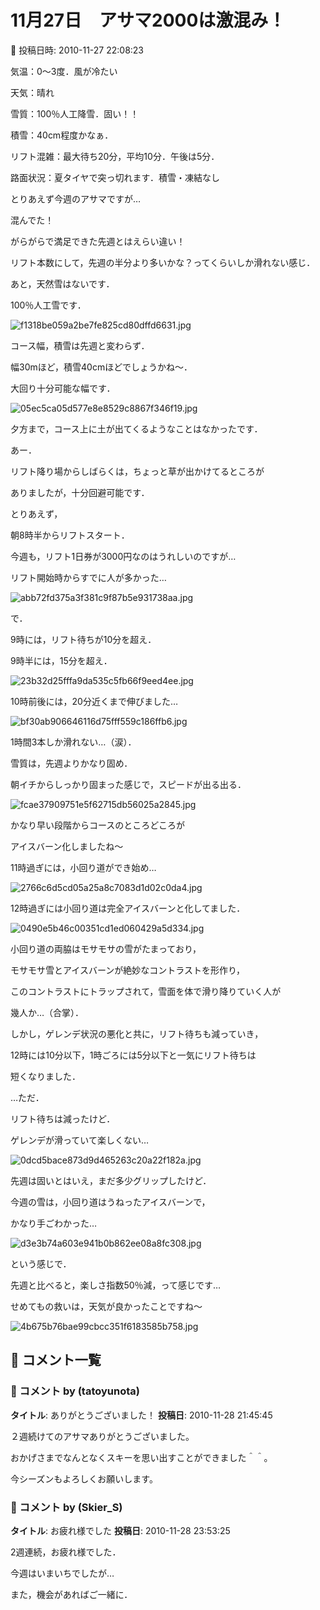 # 11月27日　アサマ2000は激混み！

📅 投稿日時: 2010-11-27 22:08:23

気温：0～3度．風が冷たい


天気：晴れ


雪質：100％人工降雪．固い！！


積雪：40cm程度かなぁ．


リフト混雑：最大待ち20分，平均10分．午後は5分．


路面状況：夏タイヤで突っ切れます．積雪・凍結なし





とりあえず今週のアサマですが…


混んでた！


がらがらで満足できた先週とはえらい違い！


リフト本数にして，先週の半分より多いかな？ってくらいしか滑れない感じ．





あと，天然雪はないです．


100％人工雪です．




![f1318be059a2be7fe825cd80dffd6631.jpg](images/f1318be059a2be7fe825cd80dffd6631.jpg)







コース幅，積雪は先週と変わらず．


幅30mほど，積雪40cmほどでしょうかね～．


大回り十分可能な幅です．




![05ec5ca05d577e8e8529c8867f346f19.jpg](images/05ec5ca05d577e8e8529c8867f346f19.jpg)







夕方まで，コース上に土が出てくるようなことはなかったです．


あー．


リフト降り場からしばらくは，ちょっと草が出かけてるところが


ありましたが，十分回避可能です．





とりあえず，


朝8時半からリフトスタート．





今週も，リフト1日券が3000円なのはうれしいのですが…


リフト開始時からすでに人が多かった…




![abb72fd375a3f381c9f87b5e931738aa.jpg](images/abb72fd375a3f381c9f87b5e931738aa.jpg)




で．


9時には，リフト待ちが10分を超え．





9時半には，15分を超え．




![23b32d25fffa9da535c5fb66f9eed4ee.jpg](images/23b32d25fffa9da535c5fb66f9eed4ee.jpg)




10時前後には，20分近くまで伸びました…




![bf30ab906646116d75fff559c186ffb6.jpg](images/bf30ab906646116d75fff559c186ffb6.jpg)




1時間3本しか滑れない…（涙）．





雪質は，先週よりかなり固め．


朝イチからしっかり固まった感じで，スピードが出る出る．




![fcae37909751e5f62715db56025a2845.jpg](images/fcae37909751e5f62715db56025a2845.jpg)







かなり早い段階からコースのところどころが


アイスバーン化しましたね～





11時過ぎには，小回り道ができ始め…




![2766c6d5cd05a25a8c7083d1d02c0da4.jpg](images/2766c6d5cd05a25a8c7083d1d02c0da4.jpg)







12時過ぎには小回り道は完全アイスバーンと化してました．




![0490e5b46c00351cd1ed060429a5d334.jpg](images/0490e5b46c00351cd1ed060429a5d334.jpg)




小回り道の両脇はモサモサの雪がたまっており，


モサモサ雪とアイスバーンが絶妙なコントラストを形作り，


このコントラストにトラップされて，雪面を体で滑り降りていく人が


幾人か…（合掌）．





しかし，ゲレンデ状況の悪化と共に，リフト待ちも減っていき，


12時には10分以下，1時ごろには5分以下と一気にリフト待ちは


短くなりました．





…ただ．


リフト待ちは減ったけど．


ゲレンデが滑っていて楽しくない…




![0dcd5bace873d9d465263c20a22f182a.jpg](images/0dcd5bace873d9d465263c20a22f182a.jpg)







先週は固いとはいえ，まだ多少グリップしたけど．


今週の雪は，小回り道はうねったアイスバーンで，


かなり手ごわかった…




![d3e3b74a603e941b0b862ee08a8fc308.jpg](images/d3e3b74a603e941b0b862ee08a8fc308.jpg)







という感じで．





先週と比べると，楽しさ指数50％減，って感じです…


せめてもの救いは，天気が良かったことですね～




![4b675b76bae99cbcc351f6183585b758.jpg](images/4b675b76bae99cbcc351f6183585b758.jpg)

## 💬 コメント一覧

### 💬 コメント by (tatoyunota)
**タイトル**: ありがとうございました！
**投稿日**: 2010-11-28 21:45:45

２週続けてのアサマありがとうございました。

おかげさまでなんとなくスキーを思い出すことができました＾＾。

今シーズンもよろしくお願いします。

### 💬 コメント by (Skier_S)
**タイトル**: お疲れ様でした
**投稿日**: 2010-11-28 23:53:25

2週連続，お疲れ様でした．

今週はいまいちでしたが…

また，機会があればご一緒に．

